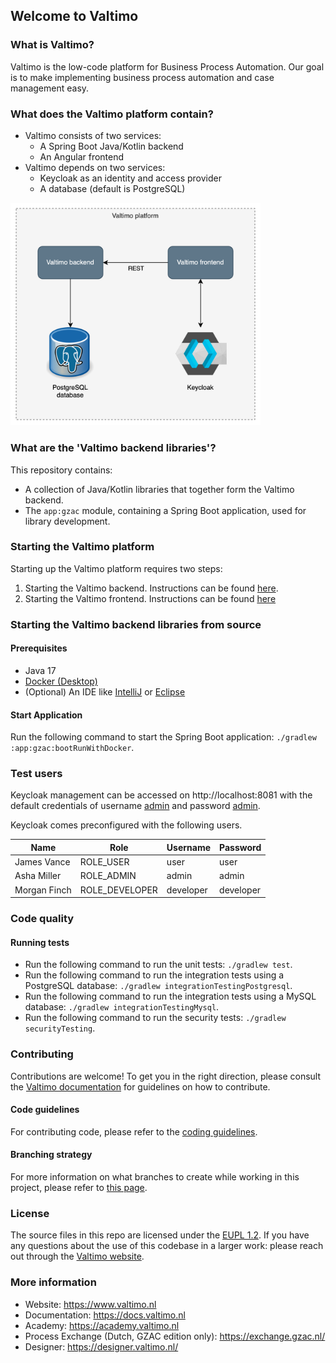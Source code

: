 ## Welcome to Valtimo

### What is Valtimo?
Valtimo is the low-code platform for Business Process Automation. Our goal is to make implementing business process automation and case management easy.

### What does the Valtimo platform contain?
- Valtimo consists of two services:
    - A Spring Boot Java/Kotlin backend
    - An Angular frontend
- Valtimo depends on two services:
    - Keycloak as an identity and access provider
    - A database (default is PostgreSQL)

<img src="images/valtimo-platform.png" width="400" alt="Valtimo platform"/>

### What are the 'Valtimo backend libraries'?
This repository contains:
- A collection of Java/Kotlin libraries that together form the Valtimo backend.
- The `app:gzac` module, containing a Spring Boot application, used for library development.

### Starting the Valtimo platform
Starting up the Valtimo platform requires two steps:
1. Starting the Valtimo backend. Instructions can be found [here](#starting-the-valtimo-backend-libraries-from-source).
2. Starting the Valtimo frontend. Instructions can be found [here](https://github.com/valtimo-platform/valtimo-frontend-libraries/#starting-the-valtimo-frontend-libraries-from-source)

### Starting the Valtimo backend libraries from source
#### Prerequisites
- Java 17
- [Docker (Desktop)](https://www.docker.com/products/docker-desktop/)
- (Optional) An IDE like [IntelliJ](https://www.jetbrains.com/idea/download/) or [Eclipse](https://www.eclipse.org/downloads/)

#### Start Application
Run the following command to start the Spring Boot application: `./gradlew :app:gzac:bootRunWithDocker`.

### Test users
Keycloak management can be accessed on http://localhost:8081 with the default credentials of username <ins>admin</ins> and password <ins>admin</ins>.

Keycloak comes preconfigured with the following users.

| Name         | Role           | Username  | Password  |
|--------------|----------------|-----------|-----------|
| James Vance  | ROLE_USER      | user      | user      |
| Asha Miller  | ROLE_ADMIN     | admin     | admin     |
| Morgan Finch | ROLE_DEVELOPER | developer | developer |

### Code quality
#### Running tests
- Run the following command to run the unit tests: `./gradlew test`.
- Run the following command to run the integration tests using a PostgreSQL database: `./gradlew integrationTestingPostgresql`.
- Run the following command to run the integration tests using a MySQL database: `./gradlew integrationTestingMysql`.
- Run the following command to run the security tests: `./gradlew securityTesting`.

### Contributing
Contributions are welcome! To get you in the right direction, please consult the [Valtimo documentation](https://docs.valtimo.nl/contributing-to-valtimo/contributing-to-valtimo) for guidelines on how to contribute.

#### Code guidelines
<!--- TODO: write the coding guidelines--->
For contributing code, please refer to the [coding guidelines](CODING-GUIDELINES.md).

#### Branching strategy
For more information on what branches to create while working in this project, please refer
to [this page](https://github.com/valtimo-platform/valtimo-documentation/blob/next-minor/contributing/branching-and-release-strategy.md).
<!--- TODO: change url --->

### License
The source files in this repo are licensed under the [EUPL 1.2](https://joinup.ec.europa.eu/collection/eupl/eupl-text-eupl-12).
If you have any questions about the use of this codebase in a larger work: please reach out through the [Valtimo website](https://www.valtimo.nl/contact/).

### More information
- Website: https://www.valtimo.nl
- Documentation: https://docs.valtimo.nl
- Academy: https://academy.valtimo.nl
- Process Exchange (Dutch, GZAC edition only): https://exchange.gzac.nl/
- Designer: https://designer.valtimo.nl/
